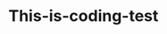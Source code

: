 # This-is-coding-test
     
  
    
 
   
    
        
            
                       
                 
                   
       
                 
            
            
         
      
    
